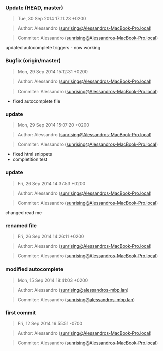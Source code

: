 ### Update (HEAD, master)
>Tue, 30 Sep 2014 17:11:23 +0200

>Author: Alessandro (sunrising@Alessandros-MacBook-Pro.local)

>Commiter: Alessandro (sunrising@Alessandros-MacBook-Pro.local)

updated autocomplete triggers - now working



### Bugfix (origin/master)
>Mon, 29 Sep 2014 15:12:31 +0200

>Author: Alessandro (sunrising@Alessandros-MacBook-Pro.local)

>Commiter: Alessandro (sunrising@Alessandros-MacBook-Pro.local)

- fixed autocomplete file



### update
>Mon, 29 Sep 2014 15:07:20 +0200

>Author: Alessandro (sunrising@Alessandros-MacBook-Pro.local)

>Commiter: Alessandro (sunrising@Alessandros-MacBook-Pro.local)

- fixed html snippets
- completition test



### update
>Fri, 26 Sep 2014 14:37:53 +0200

>Author: Alessandro (sunrising@Alessandros-MacBook-Pro.local)

>Commiter: Alessandro (sunrising@Alessandros-MacBook-Pro.local)

changed read me



### renamed file
>Fri, 26 Sep 2014 14:26:11 +0200

>Author: Alessandro (sunrising@Alessandros-MacBook-Pro.local)

>Commiter: Alessandro (sunrising@Alessandros-MacBook-Pro.local)




### modified autocomplete
>Mon, 15 Sep 2014 18:41:03 +0200

>Author: Alessandro (sunrising@alessandros-mbp.lan)

>Commiter: Alessandro (sunrising@alessandros-mbp.lan)




### first commit
>Fri, 12 Sep 2014 16:55:51 -0700

>Author: Alessandro (sunrising@Alessandros-MacBook-Pro.local)

>Commiter: Alessandro (sunrising@Alessandros-MacBook-Pro.local)




